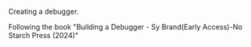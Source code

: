 Creating a debugger.

Following the book "Building a Debugger - Sy Brand(Early Access)-No Starch Press (2024)"
